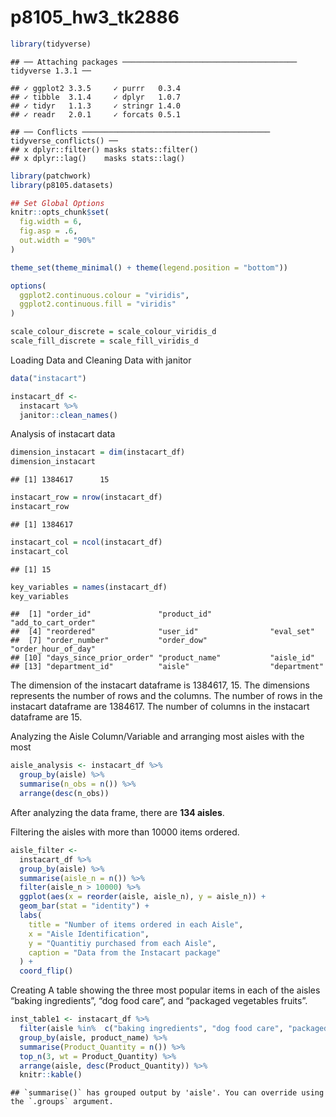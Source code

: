 p8105\_hw3\_tk2886
================

``` r
library(tidyverse)
```

    ## ── Attaching packages ─────────────────────────────────────── tidyverse 1.3.1 ──

    ## ✓ ggplot2 3.3.5     ✓ purrr   0.3.4
    ## ✓ tibble  3.1.4     ✓ dplyr   1.0.7
    ## ✓ tidyr   1.1.3     ✓ stringr 1.4.0
    ## ✓ readr   2.0.1     ✓ forcats 0.5.1

    ## ── Conflicts ────────────────────────────────────────── tidyverse_conflicts() ──
    ## x dplyr::filter() masks stats::filter()
    ## x dplyr::lag()    masks stats::lag()

``` r
library(patchwork)
library(p8105.datasets)

## Set Global Options 
knitr::opts_chunk$set(
  fig.width = 6,
  fig.asp = .6, 
  out.width = "90%"
)

theme_set(theme_minimal() + theme(legend.position = "bottom"))

options(
  ggplot2.continuous.colour = "viridis",
  ggplot2.continuous.fill = "viridis"
)

scale_colour_discrete = scale_colour_viridis_d
scale_fill_discrete = scale_fill_viridis_d
```

Loading Data and Cleaning Data with janitor

``` r
data("instacart")

instacart_df <- 
  instacart %>% 
  janitor::clean_names()
```

Analysis of instacart data

``` r
dimension_instacart = dim(instacart_df)
dimension_instacart
```

    ## [1] 1384617      15

``` r
instacart_row = nrow(instacart_df)
instacart_row
```

    ## [1] 1384617

``` r
instacart_col = ncol(instacart_df)
instacart_col
```

    ## [1] 15

``` r
key_variables = names(instacart_df)
key_variables
```

    ##  [1] "order_id"               "product_id"             "add_to_cart_order"     
    ##  [4] "reordered"              "user_id"                "eval_set"              
    ##  [7] "order_number"           "order_dow"              "order_hour_of_day"     
    ## [10] "days_since_prior_order" "product_name"           "aisle_id"              
    ## [13] "department_id"          "aisle"                  "department"

The dimension of the instacart dataframe is 1384617, 15. The dimensions
represents the number of rows and the columns. The number of rows in the
instacart dataframe are 1384617. The number of columns in the instacart
dataframe are 15.

Analyzing the Aisle Column/Variable and arranging most aisles with the
most

``` r
aisle_analysis <- instacart_df %>%
  group_by(aisle) %>%
  summarise(n_obs = n()) %>%
  arrange(desc(n_obs))
```

After analyzing the data frame, there are **134 aisles**.

Filtering the aisles with more than 10000 items ordered.

``` r
aisle_filter <- 
  instacart_df %>%
  group_by(aisle) %>%
  summarise(aisle_n = n()) %>%
  filter(aisle_n > 10000) %>%
  ggplot(aes(x = reorder(aisle, aisle_n), y = aisle_n)) +
  geom_bar(stat = "identity") + 
  labs(
    title = "Number of items ordered in each Aisle",
    x = "Aisle Identification",
    y = "Quantitiy purchased from each Aisle",
    caption = "Data from the Instacart package"
  ) + 
  coord_flip()
```

Creating A table showing the three most popular items in each of the
aisles “baking ingredients”, “dog food care”, and “packaged vegetables
fruits”.

``` r
inst_table1 <- instacart_df %>%
  filter(aisle %in%  c("baking ingredients", "dog food care", "packaged vegetables fruits")) %>%
  group_by(aisle, product_name) %>%
  summarise(Product_Quantity = n()) %>%
  top_n(3, wt = Product_Quantity) %>%
  arrange(aisle, desc(Product_Quantity)) %>%
  knitr::kable()
```

    ## `summarise()` has grouped output by 'aisle'. You can override using the `.groups` argument.

